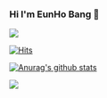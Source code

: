 ### Hi I'm EunHo Bang 👋
<a href="https://eunhoit.tistory.com">
 <img src="http://img.shields.io/badge/-tistory-yellow?style=flat&logo=bloglovin&link=https://eunhoit.tistory.com/"/>
 </a>
 
[![Hits](https://hits.seeyoufarm.com/api/count/incr/badge.svg?url=https%3A%2F%2Fgithub.com%2Fhaesoo9410&count_bg=%23EB8B10&title_bg=%23684327&icon=&icon_color=%23E7E7E7&title=VISIT&edge_flat=false)](https://github.com/eunhobang)

 [![Anurag's github stats](https://github-readme-stats.vercel.app/api?username=eunhobang)](https://github.com/anuraghazra/github-readme-stats)

<img align='left' src="http://mazassumnida.wtf/api/v2/generate_badge?boj=eunhoit">
